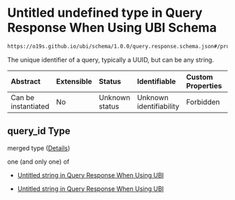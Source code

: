 # Untitled undefined type in Query Response When Using UBI Schema

```txt
https://o19s.github.io/ubi/schema/1.0.0/query.response.schema.json#/properties/query_id
```

The unique identifier of a query, typically a UUID, but can be any string.

| Abstract            | Extensible | Status         | Identifiable            | Custom Properties | Additional Properties | Access Restrictions | Defined In                                                                                        |
| :------------------ | :--------- | :------------- | :---------------------- | :---------------- | :-------------------- | :------------------ | :------------------------------------------------------------------------------------------------ |
| Can be instantiated | No         | Unknown status | Unknown identifiability | Forbidden         | Allowed               | none                | [query.response.schema.json\*](../../out/1.0.0/query.response.schema.json "open original schema") |

## query\_id Type

merged type ([Details](query-properties-query_id.md))

one (and only one) of

* [Untitled string in Query Response When Using UBI](query-properties-query_id-oneof-0.md "check type definition")

* [Untitled string in Query Response When Using UBI](query-properties-query_id-oneof-1.md "check type definition")
